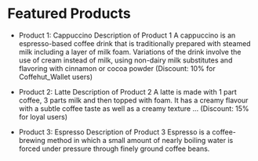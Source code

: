 # Featured Products

- Product 1: Cappuccino
  Description of Product 1
     A cappuccino is an espresso-based coffee drink that is traditionally prepared with steamed milk including a layer of milk foam. Variations of the drink involve the use of cream instead of milk, using non-dairy milk substitutes and flavoring with cinnamon or cocoa powder
     (Discount: 10% for Coffehut_Wallet users)

- Product 2: Latte
  Description of Product 2
     A latte is made with 1 part coffee, 3 parts milk and then topped with foam. It has a creamy flavour with a subtle coffee taste as well as a creamy texture ...
     (Discount: 15% for loyal users)

- Product 3: Espresso
Description of Product 3
     Espresso is a coffee-brewing method in which a small amount of nearly boiling water is forced under pressure through finely ground coffee beans.
